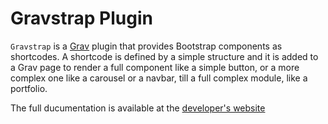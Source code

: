 # Gravstrap Plugin

`Gravstrap` is a [Grav](http://github.com/getgrav/grav) plugin that provides Bootstrap components as shortcodes. A shortcode is defined by a simple structure and it is added to a Grav page to render a full component like a simple button, or a more complex one like a carousel or a navbar, till a full complex module, like a portfolio.

The full ducumentation is available at the [developer's website](#)
